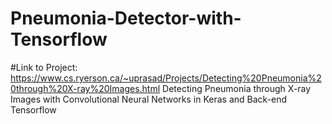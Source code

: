 # Pneumonia-Detector-with-Tensorflow
#Link to Project: https://www.cs.ryerson.ca/~uprasad/Projects/Detecting%20Pneumonia%20through%20X-ray%20Images.html
Detecting Pneumonia through X-ray Images with Convolutional Neural Networks in Keras and Back-end Tensorflow

